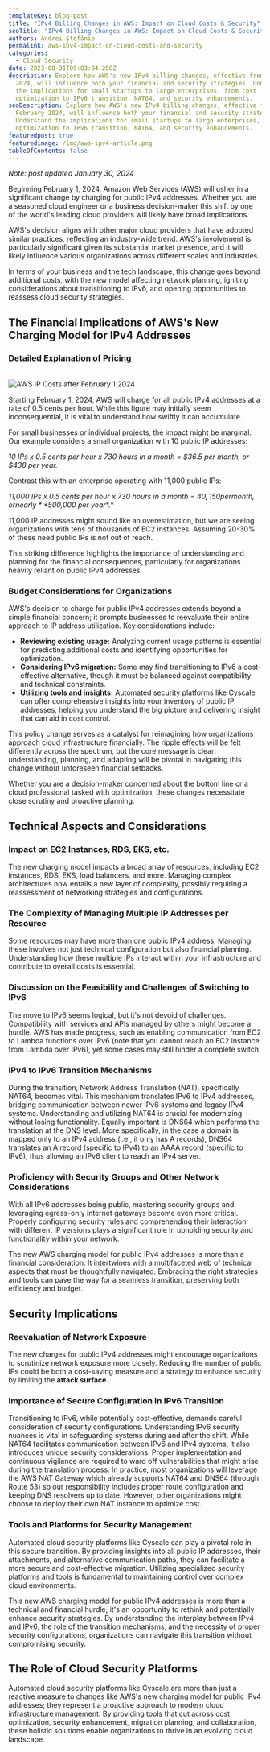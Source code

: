 ```yaml
---
templateKey: blog-post
title: "IPv4 Billing Changes in AWS: Impact on Cloud Costs & Security"
seoTitle: "IPv4 Billing Changes in AWS: Impact on Cloud Costs & Security"
authors: Andrei Ștefănie
permalink: aws-ipv4-impact-on-cloud-costs-and-security
categories:
  - Cloud Security
date: 2023-08-31T09:03:04.258Z
description: Explore how AWS's new IPv4 billing changes, effective from February
  2024, will influence both your financial and security strategies. Understand
  the implications for small startups to large enterprises, from cost
  optimization to IPv6 transition, NAT64, and security enhancements.
seoDescription: Explore how AWS's new IPv4 billing changes, effective from
  February 2024, will influence both your financial and security strategies.
  Understand the implications for small startups to large enterprises, from cost
  optimization to IPv6 transition, NAT64, and security enhancements.
featuredpost: true
featuredimage: /img/aws-ipv4-article.png
tableOfContents: false
---
```

*Note: post updated January 30, 2024*

Beginning February 1, 2024, Amazon Web Services (AWS) will usher in a significant change by charging for public IPv4 addresses. Whether you are a seasoned cloud engineer or a business decision-maker this shift by one of the world's leading cloud providers will likely have broad implications.

AWS's decision aligns with other major cloud providers that have adopted similar practices, reflecting an industry-wide trend. AWS's involvement is particularly significant given its substantial market presence, and it will likely influence various organizations across different scales and industries.

In terms of your business and the tech landscape, this change goes beyond additional costs, with the new model affecting network planning, igniting considerations about transitioning to IPv6, and opening opportunities to reassess cloud security strategies.

## The Financial Implications of AWS's New Charging Model for IPv4 Addresses

### Detailed Explanation of Pricing

<br class="" />

<img src="/img/aws-ip-cost.png" alt="AWS IP Costs after February 1 2024" title="" class="" style="width:auto;height:auto;" data-ignore="true"/>

Starting February 1, 2024, AWS will charge for all public IPv4 addresses at a rate of 0.5 cents per hour. While this figure may initially seem inconsequential, it is vital to understand how swiftly it can accumulate. 

For small businesses or individual projects, the impact might be marginal. Our example considers a small organization with 10 public IP addresses:

*10 IPs x 0.5 cents per hour x 730 hours in a month = $36.5 per month, or $438 per year.*

Contrast this with an enterprise operating with 11,000 public IPs: 

*11,000 IPs x 0.5 cents per hour x 730 hours in a month = $40,150 per month, or nearly **$500,000 per year**.*

1﻿1,000 IP addresses might sound like an overestimation, but we are seeing organizations with tens of thousands of EC2 instances. Assuming 20-30% of these need public IPs is not out of reach.

This striking difference highlights the importance of understanding and planning for the financial consequences, particularly for organizations heavily reliant on public IPv4 addresses.

### Budget Considerations for Organizations

AWS's decision to charge for public IPv4 addresses extends beyond a simple financial concern; it prompts businesses to reevaluate their entire approach to IP address utilization. Key considerations include:

* **Reviewing existing usage:** Analyzing current usage patterns is essential for predicting additional costs and identifying opportunities for optimization.
* **Considering IPv6 migration:** Some may find transitioning to IPv6 a cost-effective alternative, though it must be balanced against compatibility and technical constraints.
* **Utilizing tools and insights:** Automated security platforms like Cyscale can offer comprehensive insights into your inventory of public IP addresses, helping you understand the big picture and delivering insight that can aid in cost control.

This policy change serves as a catalyst for reimagining how organizations approach cloud infrastructure financially. The ripple effects will be felt differently across the spectrum, but the core message is clear: understanding, planning, and adapting will be pivotal in navigating this change without unforeseen financial setbacks.

Whether you are a decision-maker concerned about the bottom line or a cloud professional tasked with optimization, these changes necessitate close scrutiny and proactive planning.

## Technical Aspects and Considerations

### Impact on EC2 Instances, RDS, EKS, etc.

The new charging model impacts a broad array of resources, including EC2 instances, RDS, EKS, load balancers, and more. Managing complex architectures now entails a new layer of complexity, possibly requiring a reassessment of networking strategies and configurations.

### The Complexity of Managing Multiple IP Addresses per Resource

Some resources may have more than one public IPv4 address. Managing these involves not just technical configuration but also financial planning. Understanding how these multiple IPs interact within your infrastructure and contribute to overall costs is essential. 

### Discussion on the Feasibility and Challenges of Switching to IPv6

The move to IPv6 seems logical, but it's not devoid of challenges. Compatibility with services and APIs managed by others might become a hurdle. AWS has made progress, such as enabling communication from EC2 to Lambda functions over IPv6 (note that you cannot reach an EC2 instance from Lambda over IPv6), yet some cases may still hinder a complete switch.

### IPv4 to IPv6 Transition Mechanisms

During the transition, Network Address Translation (NAT), specifically NAT64, becomes vital. This mechanism translates IPv6 to IPv4 addresses, bridging communication between newer IPv6 systems and legacy IPv4 systems. Understanding and utilizing NAT64 is crucial for modernizing without losing functionality. Equally important is DNS64 which performs the translation at the DNS level. More specifically, in the case a domain is mapped only to an IPv4 address (i.e., it only has A records), DNS64 translates an A record (specific to IPv4) to an AAAA record (specific to IPv6), thus allowing an IPv6 client to reach an IPv4 server.

### Proficiency with Security Groups and Other Network Considerations

With all IPv6 addresses being public, mastering security groups and leveraging egress-only internet gateways become even more critical. Properly configuring security rules and comprehending their interaction with different IP versions plays a significant role in upholding security and functionality within your network.

The new AWS charging model for public IPv4 addresses is more than a financial consideration. It intertwines with a multifaceted web of technical aspects that must be thoughtfully navigated. Embracing the right strategies and tools can pave the way for a seamless transition, preserving both efficiency and budget.

## Security Implications

### Reevaluation of Network Exposure

The new charges for public IPv4 addresses might encourage organizations to scrutinize network exposure more closely. Reducing the number of public IPs could be both a cost-saving measure and a strategy to enhance security by limiting the **attack surface.**

### Importance of Secure Configuration in IPv6 Transition

Transitioning to IPv6, while potentially cost-effective, demands careful consideration of security configurations. Understanding IPv6 security nuances is vital in safeguarding systems during and after the shift. While NAT64 facilitates communication between IPv6 and IPv4 systems, it also introduces unique security considerations. Proper implementation and continuous vigilance are required to ward off vulnerabilities that might arise during the translation process. In practice, most organizations will leverage the AWS NAT Gateway which already supports NAT64 and DNS64 (through Route 53) so our responsibility includes proper route configuration and keeping DNS resolvers up to date. However, other organizations might choose to deploy their own NAT instance to optimize cost.

### Tools and Platforms for Security Management

Automated cloud security platforms like Cyscale can play a pivotal role in this secure transition. By providing insights into all public IP addresses, their attachments, and alternative communication paths, they can facilitate a more secure and cost-effective migration. Utilizing specialized security platforms and tools is fundamental to maintaining control over complex cloud environments.

This new AWS charging model for public IPv4 addresses is more than a technical and financial hurdle; it's an opportunity to rethink and potentially enhance security strategies. By understanding the interplay between IPv4 and IPv6, the role of the transition mechanisms, and the necessity of proper security configurations, organizations can navigate this transition without compromising security.

## The Role of Cloud Security Platforms

Automated cloud security platforms like Cyscale are more than just a reactive measure to changes like AWS's new charging model for public IPv4 addresses; they represent a proactive approach to modern cloud infrastructure management. By providing tools that cut across cost optimization, security enhancement, migration planning, and collaboration, these holistic solutions enable organizations to thrive in an evolving cloud landscape.
